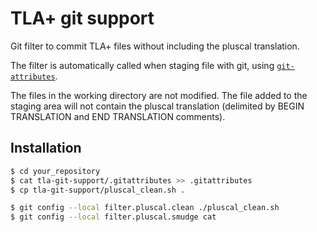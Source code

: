 # TLA+ git support

Git filter to commit TLA+ files without including the pluscal translation.

The filter is automatically called when staging file with git, using [`git-attributes`](https://git-scm.com/book/en/v2/Customizing-Git-Git-Attributes).

The files in the working directory are not modified. The file added to the staging area will not contain the pluscal translation (delimited by BEGIN TRANSLATION and END TRANSLATION comments).

## Installation

```sh
$ cd your_repository
$ cat tla-git-support/.gitattributes >> .gitattributes
$ cp tla-git-support/pluscal_clean.sh .

$ git config --local filter.pluscal.clean ./pluscal_clean.sh
$ git config --local filter.pluscal.smudge cat
```
